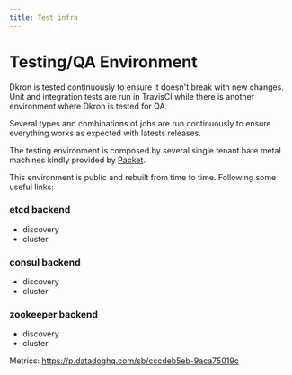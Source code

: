 ```yaml
---
title: Test infra
---
```


# Testing/QA Environment

Dkron is tested continuously to ensure it doesn't break with new changes. Unit and integration tests are run in TravisCI while there is another environment where Dkron is tested for QA.

Several types and combinations of jobs are run continuously to ensure everything works as expected with latests releases.

The testing environment is composed by several single tenant bare metal machines kindly provided by [Packet](https://www.packet.net/).

This environment is public and rebuilt from time to time. Following some useful links:

### etcd backend
- discovery [](http://test.dkron.io:8080/dashboard)
- cluster [](http://test.dkron.io:8081/dashboard)

### consul backend

- discovery [](http://test.dkron.io:8090/dashboard)
- cluster [](http://test.dkron.io:8091/dashboard)

### zookeeper backend

- discovery [](http://test.dkron.io:9090/dashboard)
- cluster [](http://test.dkron.io:9091/dashboard)

Metrics: https://p.datadoghq.com/sb/cccdeb5eb-9aca75019c
